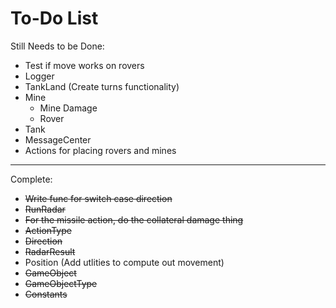 # To-Do List
Still Needs to be Done:
- Test if move works on rovers
- Logger
- TankLand (Create turns functionality)
- Mine
	- Mine Damage
  - Rover
- Tank
- MessageCenter
- Actions for placing rovers and mines

---
Complete:
- ~~Write func for switch case direction~~
- ~~RunRadar~~
- ~~For the missile action, do the collateral damage thing~~
- ~~ActionType~~
- ~~Direction~~
- ~~RadarResult~~
- Position (Add utlities to compute out movement)
- ~~GameObject~~
- ~~GameObjectType~~
- ~~Constants~~